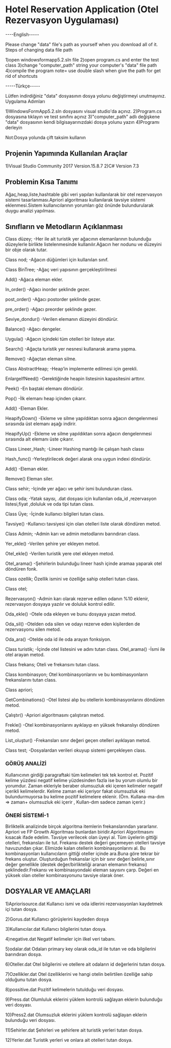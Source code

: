 # Hotel Reservation Application  (Otel Rezervasyon Uygulaması)

----English-----

Please change "data"  file's path as yourself when you download all of it.
Steps of changing data file path

1)open windowsformapp5.2.sln file
2)open program.cs and enter the test class
3)change "computer_path" string your computer's "data" file path
4)compile the program
note= use double slash when give the path  for get rid of shortcuts

-----Türkçe-----

Lütfen indirdiğiniz "data" dosyasının dosya yolunu değiştirmeyi unutmayınız.
Uygulama Adımları

1)WindowsFormApp5.2.sln dosyasını visual studio'da açınız.
2)Program.cs dosyasına tıklayın ve test sınıfını açınız
3)"computer_path" adlı değişkene "data" dosyasının kendi bilgisayarınızdaki dosya yolunu yazın
4)Programı derleyin

Not:Dosya yolunda çift taksim kullanın





## Projenin Yapımında Kullanılan Araçlar

1)Visual Studio Community 2017  Version.15.8.7
2)C# Version 7.3


## Problemin Kısa Tanımı

Ağaç,heap,liste,hashtable gibi veri yapıları kullanılarak bir otel rezervasyon sistemi tasarlanması.Apriori algoritması kullanılarak tavsiye sistemi eklenmesi.Sistem kullanıcılarının yorumları göz önünde bulundurularak duygu analizi yapılması.


## Sınıfların ve Metodların Açıklanması

Class düzey;
-Her ile ait turistik yer ağacının elemanlarının bulunduğu düzeylerle birlikte listelenmesinde kullanılır.Ağacın her nodunu ve düzeyini bir obje olarak tutar.

Class nod;
-Ağacın düğümleri için kullanılan sınıf.

Class BinTree;
-Ağaç veri yapısının gerçekleştirilmesi

Add()
-Ağaca eleman ekler.

In_order()
-Ağacı inorder şeklinde gezer.

post_order()
-Ağacı postorder şeklinde gezer.

pre_order()
-Ağacı preorder şeklinde gezer.

Seviye_dondur()
-Verilen elemanın düzeyini döndürür.

Balance()
-Ağacı dengeler.

Uygula()
-Ağacın içindeki tüm otelleri bir listeye atar.

Search()
-Ağaçta turistik yer nesnesi kullanarak arama yapma.

Remove()
-Ağaçtan eleman silme.

Class AbstractHeap;
-Heap’in implemente edilmesi için gerekli.

EnlargeIfNeed()
-Gerektiğinde heapin listesinin kapasitesini arttırır.

Peek()
-En baştaki elemanı döndürür.

Pop()
-İlk elemanı heap içinden çıkarır.

Add()
-Eleman Ekler.

HeapifyDown()
-Ekleme ve silme yapıldıktan sonra ağacın dengelenmesi sırasında üst elemanı 	 aşağı indirir.

HeapifyUp()
-Ekleme ve silme yapıldıktan sonra ağacın dengelenmesi sırasında alt elemanı 	 üste çıkarır.

Class Lineer_Hash;
-Lineer Hashing mantığı ile çalışan hash classı

Hash_func()
-Yerleştirilecek değeri alarak ona uygun indexi döndürür.

Add()
-Eleman ekler.

Remove()
Eleman siler.

Class sehir;
-Içinde yer ağacı ve şehir ismi bulunduran class.




Class oda;
-Yatak sayısı, .dat dosyası için kullanılan oda_id ,rezervasyon listesi,fiyat ,doluluk ve oda tipi tutan class.

Class Üye;
-İçinde kullanıcı bilgileri tutan class.

Tavsiye()
-Kullanıcı tavsiyesi için olan otelleri liste olarak döndüren metod.

Class Admin;
-Admin karı ve admin metodlarını barındıran class.

Yer_ekle()
-Verilen şehire yer ekleyen metod.

Otel_ekle()
-Verilen turistik yere otel ekleyen metod.

Otel_arama()
-Şehirlerin bulunduğu lineer hash içinde aramaa yaparak otel döndüren fonk.

Class ozellik;
Özellik ismini ve özelliğe sahip otelleri tutan class.

Class otel;

Rezervasyon()
-Admin karı olarak rezerve edilen odanın %10 eklenir, rezervasyon dosyaya 		 yazılır ve doluluk kontrol edilir.

Oda_ekle()
-Otele oda ekleyen ve bunu dosyaya yazan metod.

Oda_sil()
-Otelden oda silen ve odayı rezerve eden kişilerden de rezervasyonu silen 		 metod.

Oda_ara()
-Otelde oda id ile oda arayan fonksiyon.

Class turistik;
-İçinde otel listesini ve adını tutan class.
Otel_arama()
-İsmi ile otel arayan metod.


Class frekans;
Oteli ve frekansını tutan class.

Class kombinasyon;
Otel kombinasyonlarını ve bu kombinasyonların frekanslarını tutan class.

Class apriori;

GetCombinations()
-Otel listesi alıp bu otellerin kombinasyonlarını döndüren metod.

Çalıştır()
-Apriori algoritmasını çalıştıran metod.

Frekle()
-Otel kombinasyonlarını ayıklayıp en yüksek frekanslıyı döndüren metod.

List_oluştur()
-Frekansları sınır değeri geçen otelleri ayıklayan metod.

Class test;
-Dosyalardan verileri okuyup sistemi gerçekleyen class.

### GÖRÜŞ ANALİZİ

Kullanıcının girdiği paragraftaki tüm kelimeleri tek tek kontrol et. Pozitif kelime yüzdesi negatif kelime yüzdesinden fazla ise bu yorum olumlu bir yorumdur. Zaman ekleriyle beraber olumsuzluk eki içeren kelimeler  negatif içerikli kelimelerdir. Kelime zaman eki içeriyor fakat olumsuzluk eki bulundurmuyorsa bu kelime pozitif kelimelere eklenir.  (Örn.  Kullana-ma-dım => zaman+ olumsuzluk eki içerir , Kullan-dım  sadece zaman içerir.)

### ÖNERİ SİSTEMİ-1

Birliktelik analizinde birçok algoritma itemlerin frekanslarından yararlanır. Apriori ve FP Growth Algoritması bunlardan biridir.Apriori Algoritmasını kısacak ifade edelim. 
Tavsiye verilecek olan üyeyi al. Tüm üyelerin gittiği otelleri, frekansları ile tut. Frekansı destek değeri geçemeyen otelleri tavsiye havuzundan çıkar. Elimizde kalan otellerin kombinasyonlarını al. Bu kombinasyonları kullanıcıların gittiği oteller içinde ara.Buna göre tekrar bir frekans oluştur. Oluşturduğun frekanslar için bir sınır değeri belirle,sınır değer genellikle (destek değer/birlikteliği aranan elemanın frekansı) şeklindedir.Frekansı ve kombinasyondaki eleman sayısını çarp. Değeri en yüksek olan oteller kombinasyonunu tavsiye olarak öner.




## DOSYALAR VE AMAÇLARI

1)Apriorisource.dat
Kullanıcı ismi ve oda idlerini rezervasyonları kaydetmek içi tutan 	dosya.

2)Gorus.dat
Kullanıcı görüşlerini kaydeden dosya

3)Kullanıcılar.dat
Kullanıcı bilgilerini tutan dosya.

4)negative.dat
Negatif kelimeler için ilkel veri tabanı.

5)odalar.dat
Odaları primary key olarak oda_id ile tutan ve oda bilgilerini barındıran dosya.

6)Oteller.dat
Otel bilgilerini ve otellere ait odaların id değerlerini tutan dosya.

7)Ozellikler.dat
Otel özelliklerini ve hangi otelin belirtilen özelliğe sahip olduğunu tutan dosya.

8)possitive.dat
Pozitif kelimelerin tutulduğu veri dosyası.

9)Press.dat
Olumluluk eklerini yüklem kontrolü sağlayan eklerin bulunduğu veri dosyası.

10)Press2.dat
Olumsuzluk eklerini yüklem kontrolü sağlayan eklerin bulunduğu veri dosyası.

11)Sehirler.dat
Şehirleri ve şehirlere ait turistik yerleri tutan dosya.

12)Yerler.dat
Turistik yerleri ve onlara ait otelleri tutan dosya.
